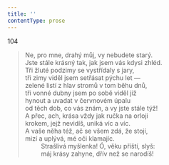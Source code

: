 ```yaml
---
title: ''
contentType: prose
---
```


104

> Ne, pro mne, drahý můj, vy nebudete starý.  
> Jste stále krásný tak, jak jsem vás kdysi zhléd.  
> Tři žluté podzimy se vystřídaly s jary,  
> tři zimy viděl jsem setřásat pýchu let —  
> zelené listí z hlav stromů v tom běhu dnů,  
> tři vonné dubny jsem po sobě viděl již  
> hynout a uvadat v červnovém úpalu  
> od těch dob, co vás znám, a vy jste stále týž!  
> A přec, ach, krása vždy jak ručka na orloji  
> krokem, jejž nevidíš, uniká víc a víc.  
> A vaše něha též, ač se všem zdá, že stojí,  
> mizí a uplývá, mé oči klamajíc.  
>          Strašlivá myšlenka! Ó, věku příští, slyš:  
>          máj krásy zahyne, dřív než se narodíš!
